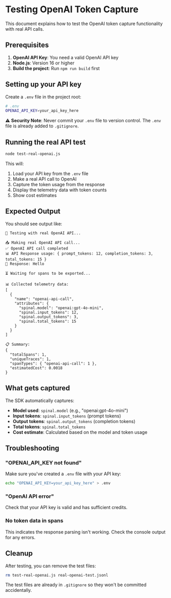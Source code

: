# Testing OpenAI Token Capture

This document explains how to test the OpenAI token capture functionality with real API calls.

## Prerequisites

1. **OpenAI API Key**: You need a valid OpenAI API key
2. **Node.js**: Version 16 or higher
3. **Build the project**: Run `npm run build` first

## Setting up your API key

Create a `.env` file in the project root:

```bash
# .env
OPENAI_API_KEY=your_api_key_here
```

⚠️ **Security Note**: Never commit your `.env` file to version control. The `.env` file is already added to `.gitignore`.

## Running the real API test

```bash
node test-real-openai.js
```

This will:
1. Load your API key from the `.env` file
2. Make a real API call to OpenAI
3. Capture the token usage from the response
4. Display the telemetry data with token counts
5. Show cost estimates

## Expected Output

You should see output like:
```
🧪 Testing with real OpenAI API...

📤 Making real OpenAI API call...
✅ OpenAI API call completed
📊 API Response usage: { prompt_tokens: 12, completion_tokens: 3, total_tokens: 15 }
🤖 Response: Hello

⏳ Waiting for spans to be exported...

📊 Collected telemetry data:
[
  {
    "name": "openai-api-call",
    "attributes": {
      "spinal.model": "openai:gpt-4o-mini",
      "spinal.input_tokens": 12,
      "spinal.output_tokens": 3,
      "spinal.total_tokens": 15
    }
  }
]

📋 Summary:
{
  "totalSpans": 1,
  "uniqueTraces": 1,
  "spanTypes": { "openai-api-call": 1 },
  "estimatedCost": 0.0018
}
```

## What gets captured

The SDK automatically captures:
- **Model used**: `spinal.model` (e.g., "openai:gpt-4o-mini")
- **Input tokens**: `spinal.input_tokens` (prompt tokens)
- **Output tokens**: `spinal.output_tokens` (completion tokens)
- **Total tokens**: `spinal.total_tokens`
- **Cost estimate**: Calculated based on the model and token usage

## Troubleshooting

### "OPENAI_API_KEY not found"
Make sure you've created a `.env` file with your API key:
```bash
echo "OPENAI_API_KEY=your_api_key_here" > .env
```

### "OpenAI API error"
Check that your API key is valid and has sufficient credits.

### No token data in spans
This indicates the response parsing isn't working. Check the console output for any errors.

## Cleanup

After testing, you can remove the test files:
```bash
rm test-real-openai.js real-openai-test.jsonl
```

The test files are already in `.gitignore` so they won't be committed accidentally.
